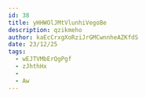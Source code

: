 ```yaml
---
id: 38
title: yHHWOlJMtVlunhiVegoBe
description: qzikmeho
author: kaEcCrxgXoRziJrGMCwnnheAZKfdS
date: 23/12/25
tags:
  - wEJTVMbErQgPgf
  - zJhthHx
  - 
  - Aw
---
```

